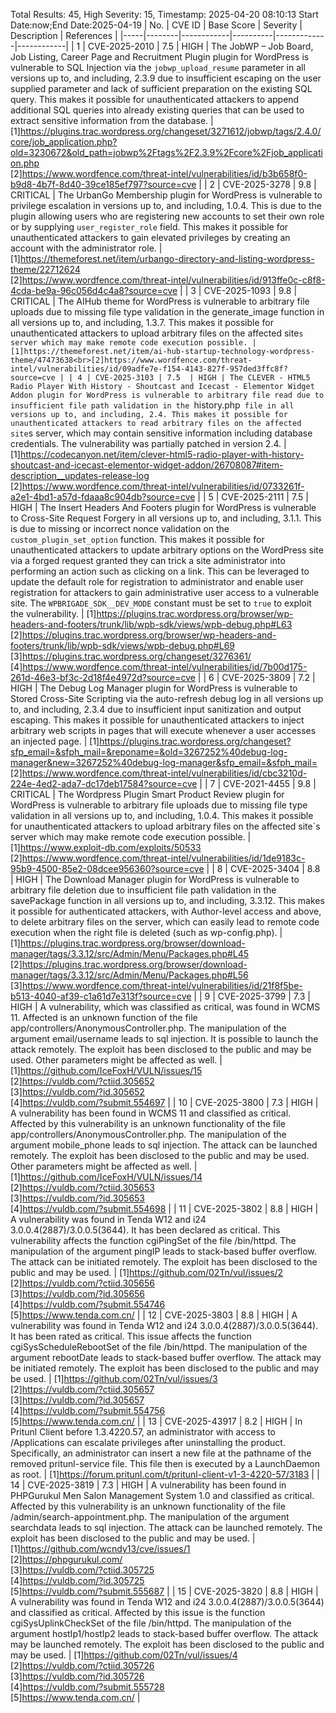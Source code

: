 Total Results: 45, High Severity: 15, Timestamp: 2025-04-20 08:10:13
Start Date:now;End Date:2025-04-19
| No. | CVE ID | Base Score | Severity | Description | References |
|-----|--------|------------|----------|-------------|------------|
| 1 | CVE-2025-2010 | 7.5  | HIGH | The JobWP – Job Board, Job Listing, Career Page and Recruitment Plugin plugin for WordPress is vulnerable to SQL Injection via the `jobwp_upload_resume` parameter in all versions up to, and including, 2.3.9 due to insufficient escaping on the user supplied parameter and lack of sufficient preparation on the existing SQL query.  This makes it possible for unauthenticated attackers to append additional SQL queries into already existing queries that can be used to extract sensitive information from the database. | [1]https://plugins.trac.wordpress.org/changeset/3271612/jobwp/tags/2.4.0/core/job_application.php?old=3230672&old_path=jobwp%2Ftags%2F2.3.9%2Fcore%2Fjob_application.php<br>[2]https://www.wordfence.com/threat-intel/vulnerabilities/id/b3b658f0-b9d8-4b7f-8d40-39ce185ef797?source=cve |
| 2 | CVE-2025-3278 | 9.8  | CRITICAL | The UrbanGo Membership plugin for WordPress is vulnerable to privilege escalation in versions up to, and including, 1.0.4. This is due to the plugin allowing users who are registering new accounts to set their own role or by supplying `user_register_role` field. This makes it possible for unauthenticated attackers to gain elevated privileges by creating an account with the administrator role. | [1]https://themeforest.net/item/urbango-directory-and-listing-wordpress-theme/22712624<br>[2]https://www.wordfence.com/threat-intel/vulnerabilities/id/913ffe0c-c8f8-4cda-be9a-96c056d4c4a8?source=cve |
| 3 | CVE-2025-1093 | 9.8  | CRITICAL | The AIHub theme for WordPress is vulnerable to arbitrary file uploads due to missing file type validation in the generate_image function in all versions up to, and including, 1.3.7. This makes it possible for unauthenticated attackers to upload arbitrary files on the affected site`s server which may make remote code execution possible. | [1]https://themeforest.net/item/ai-hub-startup-technology-wordpress-theme/47473638<br>[2]https://www.wordfence.com/threat-intel/vulnerabilities/id/09adfe7e-f154-4143-827f-957ded3ffc8f?source=cve |
| 4 | CVE-2025-3103 | 7.5  | HIGH | The CLEVER - HTML5 Radio Player With History - Shoutcast and Icecast - Elementor Widget Addon plugin for WordPress is vulnerable to arbitrary file read due to insufficient file path validation in the `history.php` file in all versions up to, and including, 2.4. This makes it possible for unauthenticated attackers to read arbitrary files on the affected site`s server, which may contain sensitive information including database credentials. The vulnerability was partially patched in version 2.4. | [1]https://codecanyon.net/item/clever-html5-radio-player-with-history-shoutcast-and-icecast-elementor-widget-addon/26708087#item-description__updates-release-log<br>[2]https://www.wordfence.com/threat-intel/vulnerabilities/id/0733261f-a2e1-4bd1-a57d-fdaaa8c904db?source=cve |
| 5 | CVE-2025-2111 | 7.5  | HIGH | The Insert Headers And Footers plugin for WordPress is vulnerable to Cross-Site Request Forgery in all versions up to, and including, 3.1.1. This is due to missing or incorrect nonce validation on the `custom_plugin_set_option` function. This makes it possible for unauthenticated attackers to update arbitrary options on the WordPress site via a forged request granted they can trick a site administrator into performing an action such as clicking on a link. This can be leveraged to update the default role for registration to administrator and enable user registration for attackers to gain administrative user access to a vulnerable site. The `WPBRIGADE_SDK__DEV_MODE` constant must be set to `true` to exploit the vulnerability. | [1]https://plugins.trac.wordpress.org/browser/wp-headers-and-footers/trunk/lib/wpb-sdk/views/wpb-debug.php#L63<br>[2]https://plugins.trac.wordpress.org/browser/wp-headers-and-footers/trunk/lib/wpb-sdk/views/wpb-debug.php#L69<br>[3]https://plugins.trac.wordpress.org/changeset/3276361/<br>[4]https://www.wordfence.com/threat-intel/vulnerabilities/id/7b00d175-261d-46e3-bf3c-2d18f4e4972d?source=cve |
| 6 | CVE-2025-3809 | 7.2  | HIGH | The Debug Log Manager plugin for WordPress is vulnerable to Stored Cross-Site Scripting via the auto-refresh debug log in all versions up to, and including, 2.3.4 due to insufficient input sanitization and output escaping. This makes it possible for unauthenticated attackers to inject arbitrary web scripts in pages that will execute whenever a user accesses an injected page. | [1]https://plugins.trac.wordpress.org/changeset?sfp_email=&sfph_mail=&reponame=&old=3267252%40debug-log-manager&new=3267252%40debug-log-manager&sfp_email=&sfph_mail=<br>[2]https://www.wordfence.com/threat-intel/vulnerabilities/id/cbc3210d-224e-4ed2-ada7-dc17deb17584?source=cve |
| 7 | CVE-2021-4455 | 9.8  | CRITICAL | The Wordpress Plugin Smart Product Review plugin for WordPress is vulnerable to arbitrary file uploads due to missing file type validation in all versions up to, and including, 1.0.4. This makes it possible for unauthenticated attackers to upload arbitrary files on the affected site`s server which may make remote code execution possible. | [1]https://www.exploit-db.com/exploits/50533<br>[2]https://www.wordfence.com/threat-intel/vulnerabilities/id/1de9183c-95b9-4500-85e2-08dcee956360?source=cve |
| 8 | CVE-2025-3404 | 8.8  | HIGH | The Download Manager plugin for WordPress is vulnerable to arbitrary file deletion due to insufficient file path validation in the savePackage function in all versions up to, and including, 3.3.12. This makes it possible for authenticated attackers, with Author-level access and above, to delete arbitrary files on the server, which can easily lead to remote code execution when the right file is deleted (such as wp-config.php). | [1]https://plugins.trac.wordpress.org/browser/download-manager/tags/3.3.12/src/Admin/Menu/Packages.php#L45<br>[2]https://plugins.trac.wordpress.org/browser/download-manager/tags/3.3.12/src/Admin/Menu/Packages.php#L56<br>[3]https://www.wordfence.com/threat-intel/vulnerabilities/id/21f8f5be-b513-4040-af39-c1a61d7e313f?source=cve |
| 9 | CVE-2025-3799 | 7.3  | HIGH | A vulnerability, which was classified as critical, was found in WCMS 11. Affected is an unknown function of the file app/controllers/AnonymousController.php. The manipulation of the argument email/username leads to sql injection. It is possible to launch the attack remotely. The exploit has been disclosed to the public and may be used. Other parameters might be affected as well. | [1]https://github.com/IceFoxH/VULN/issues/15<br>[2]https://vuldb.com/?ctiid.305652<br>[3]https://vuldb.com/?id.305652<br>[4]https://vuldb.com/?submit.554697 |
| 10 | CVE-2025-3800 | 7.3  | HIGH | A vulnerability has been found in WCMS 11 and classified as critical. Affected by this vulnerability is an unknown functionality of the file app/controllers/AnonymousController.php. The manipulation of the argument mobile_phone leads to sql injection. The attack can be launched remotely. The exploit has been disclosed to the public and may be used. Other parameters might be affected as well. | [1]https://github.com/IceFoxH/VULN/issues/14<br>[2]https://vuldb.com/?ctiid.305653<br>[3]https://vuldb.com/?id.305653<br>[4]https://vuldb.com/?submit.554698 |
| 11 | CVE-2025-3802 | 8.8  | HIGH | A vulnerability was found in Tenda W12 and i24 3.0.0.4(2887)/3.0.0.5(3644). It has been declared as critical. This vulnerability affects the function cgiPingSet of the file /bin/httpd. The manipulation of the argument pingIP leads to stack-based buffer overflow. The attack can be initiated remotely. The exploit has been disclosed to the public and may be used. | [1]https://github.com/02Tn/vul/issues/2<br>[2]https://vuldb.com/?ctiid.305656<br>[3]https://vuldb.com/?id.305656<br>[4]https://vuldb.com/?submit.554746<br>[5]https://www.tenda.com.cn/ |
| 12 | CVE-2025-3803 | 8.8  | HIGH | A vulnerability was found in Tenda W12 and i24 3.0.0.4(2887)/3.0.0.5(3644). It has been rated as critical. This issue affects the function cgiSysScheduleRebootSet of the file /bin/httpd. The manipulation of the argument rebootDate leads to stack-based buffer overflow. The attack may be initiated remotely. The exploit has been disclosed to the public and may be used. | [1]https://github.com/02Tn/vul/issues/3<br>[2]https://vuldb.com/?ctiid.305657<br>[3]https://vuldb.com/?id.305657<br>[4]https://vuldb.com/?submit.554756<br>[5]https://www.tenda.com.cn/ |
| 13 | CVE-2025-43917 | 8.2  | HIGH | In Pritunl Client before 1.3.4220.57, an administrator with access to /Applications can escalate privileges after uninstalling the product. Specifically, an administrator can insert a new file at the pathname of the removed pritunl-service file. This file then is executed by a LaunchDaemon as root. | [1]https://forum.pritunl.com/t/pritunl-client-v1-3-4220-57/3183 |
| 14 | CVE-2025-3819 | 7.3  | HIGH | A vulnerability has been found in PHPGurukul Men Salon Management System 1.0 and classified as critical. Affected by this vulnerability is an unknown functionality of the file /admin/search-appointment.php. The manipulation of the argument searchdata leads to sql injection. The attack can be launched remotely. The exploit has been disclosed to the public and may be used. | [1]https://github.com/wcndy13/cve/issues/1<br>[2]https://phpgurukul.com/<br>[3]https://vuldb.com/?ctiid.305725<br>[4]https://vuldb.com/?id.305725<br>[5]https://vuldb.com/?submit.555687 |
| 15 | CVE-2025-3820 | 8.8  | HIGH | A vulnerability was found in Tenda W12 and i24 3.0.0.4(2887)/3.0.0.5(3644) and classified as critical. Affected by this issue is the function cgiSysUplinkCheckSet of the file /bin/httpd. The manipulation of the argument hostIp1/hostIp2 leads to stack-based buffer overflow. The attack may be launched remotely. The exploit has been disclosed to the public and may be used. | [1]https://github.com/02Tn/vul/issues/4<br>[2]https://vuldb.com/?ctiid.305726<br>[3]https://vuldb.com/?id.305726<br>[4]https://vuldb.com/?submit.555728<br>[5]https://www.tenda.com.cn/ |
